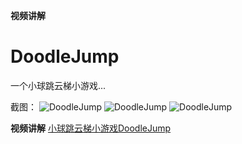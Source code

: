 


**视频讲解**

[]()DoodleJump
========

一个小球跳云梯小游戏...

截图：
![DoodleJump](https://raw.githubusercontent.com/luowei/DoodleJump/master/doc/a.png)
![DoodleJump](https://raw.githubusercontent.com/luowei/DoodleJump/master/doc/b.png)
![DoodleJump](https://raw.githubusercontent.com/luowei/DoodleJump/master/doc/c.png)


**视频讲解**
[小球跳云梯小游戏DoodleJump](http://www.tudou.com/programs/view/CbPUlXXhsJg/)
